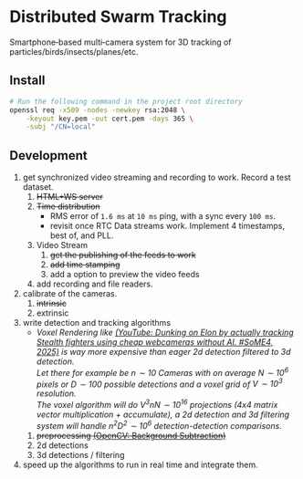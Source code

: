 # Distributed Swarm Tracking

Smartphone‑based multi‑camera system for 3D tracking of particles/birds/insects/planes/etc.

## Install
```bash
# Run the following command in the project root directory
openssl req -x509 -nodes -newkey rsa:2048 \
    -keyout key.pem -out cert.pem -days 365 \
    -subj "/CN=local"
```

## Development

1. get synchronized video streaming and recording to work. Record a test dataset. 
    1. ~~HTML+WS server~~
    2. ~~Time distribution~~ 
        - RMS error of `1.6 ms` at `10 ms` ping, with a sync every `100 ms`.
        - revisit once RTC Data streams work. Implement 4 timestamps, best of, and PLL.
    3. Video Stream
        1. ~~get the publishing of the feeds to work~~
        2. ~~add time stamping~~
        3. add a option to preview the video feeds
    4. add recording and file readers.
2. calibrate of the cameras.
    1. ~~intrinsic~~
    2. extrinsic
3. write detection and tracking algorithms
    - _Voxel Rendering like [(YouTube: Dunking on Elon by actually tracking Stealth fighters using cheap webcameras without AI. #SoME4, 2025)](https://youtube.com/watch?v=zFiubdrJqqI) is way more expensive than eager 2d detection filtered to 3d detection.\
    Let there for example be $n\sim 10$ Cameras with on average $N\sim10^6$ pixels or $D\sim 100$ possible detections and a voxel grid of $V\sim 10^3$ resolution.\
    The voxel algorithm will do $V^3 n N\sim 10^{16}$ projections (4x4 matrix vector multiplication + accumulate), a 2d detection and 3d filtering system will handle $n^2 D^2\sim 10^6$ detection-detection comparisons._
    1. ~~preprocessing [(OpenCV: Background Subtraction)](https://docs.opencv.org/3.4/d8/d38/tutorial_bgsegm_bg_subtraction.html)~~
    2. 2d detections
    3. 3d detections / filtering
3. speed up the algorithms to run in real time and integrate them. 